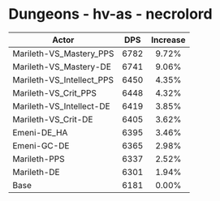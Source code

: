 # Dungeons - hv-as - necrolord
| Actor | DPS | Increase |
|---|:---:|:---:|
|Marileth-VS_Mastery_PPS|6782|9.72%|
|Marileth-VS_Mastery-DE|6741|9.06%|
|Marileth-VS_Intellect_PPS|6450|4.35%|
|Marileth-VS_Crit_PPS|6448|4.32%|
|Marileth-VS_Intellect-DE|6419|3.85%|
|Marileth-VS_Crit-DE|6405|3.62%|
|Emeni-DE_HA|6395|3.46%|
|Emeni-GC-DE|6365|2.98%|
|Marileth-PPS|6337|2.52%|
|Marileth-DE|6301|1.94%|
|Base|6181|0.00%|
